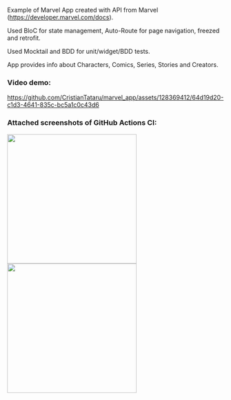 Example of Marvel App created with API from Marvel (https://developer.marvel.com/docs). 

Used BloC for state management, Auto-Route for page navigation, freezed and retrofit.

Used Mocktail and BDD for unit/widget/BDD tests.

App provides info about Characters, Comics, Series, Stories and Creators.

### Video demo:

https://github.com/CristianTataru/marvel_app/assets/128369412/64d19d20-c1d3-4641-835c-bc5a1c0c43d6 

### Attached screenshots of GitHub Actions CI:

<img src="https://github.com/CristianTataru/marvel_app/assets/128369412/f5555fd3-6fa5-4e54-b479-bc1c9d366b45.jpg" width="300px"/>  <img src="https://github.com/CristianTataru/marvel_app/assets/128369412/f34c3a42-9f47-4a8a-8f9c-6563368e57b4.jpg" width="300px"/>




